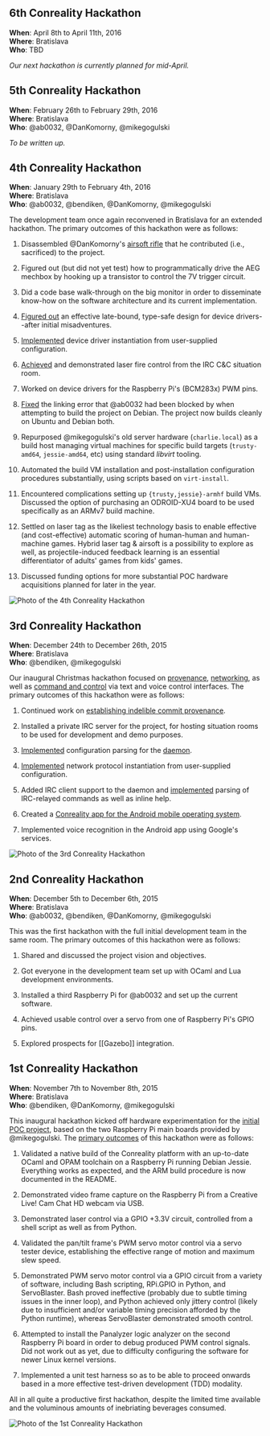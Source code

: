 6th Conreality Hackathon
------------------------

**When**: April 8th to April 11th, 2016  
**Where**: Bratislava  
**Who**: TBD  

*Our next hackathon is currently planned for mid-April.*

5th Conreality Hackathon
------------------------

**When**: February 26th to February 29th, 2016  
**Where**: Bratislava  
**Who**: @ab0032, @DanKomorny, @mikegogulski  

*To be written up.*

4th Conreality Hackathon
------------------------

**When**: January 29th to February 4th, 2016  
**Where**: Bratislava  
**Who**: @ab0032, @bendiken, @DanKomorny, @mikegogulski  

The development team once again reconvened in Bratislava for an extended
hackathon. The primary outcomes of this hackathon were as follows:

1. Disassembled @DanKomorny's [airsoft
   rifle](http://www.hobbytron.com/ElectricM14RISEBRM6681SniperRifleFPS370AirsoftGun.html)
   that he contributed (i.e., sacrificed) to the project.

1. Figured out (but did not yet test) how to programmatically drive the AEG
   mechbox by hooking up a transistor to control the 7V trigger circuit.

1. Did a code base walk-through on the big monitor in order to disseminate
   know-how on the software architecture and its current implementation.

1. [Figured out](https://github.com/conreality/conreality/commit/3c819aedf364dee395de71d309e0e5121d108cb5)
   an effective late-bound, type-safe design for device drivers--after
   initial misadventures.

1. [Implemented](https://github.com/conreality/conreality/commit/8da1d3afb00a1f5de1f8e6d24c943889cea86029)
   device driver instantiation from user-supplied configuration.

1. [Achieved](https://github.com/conreality/conreality/commit/f4fb376f2522f631bfb1312d8c61fc58c58f2f28)
   and demonstrated laser fire control from the IRC C&C situation room.

1. Worked on device drivers for the Raspberry Pi's (BCM283x) PWM pins.

1. [Fixed](https://github.com/conreality/conreality/commit/dc2a7caea0d27847932cd24a03ed16b7ddfed327)
   the linking error that @ab0032 had been blocked by when attempting to
   build the project on Debian. The project now builds cleanly on Ubuntu and
   Debian both.

1. Repurposed @mikegogulski's old server hardware (`charlie.local`) as a
   build host managing virtual machines for specific build targets
   (`trusty-amd64`, `jessie-amd64`, etc) using standard *libvirt* tooling.

1. Automated the build VM installation and post-installation configuration
   procedures substantially, using scripts based on `virt-install`.

1. Encountered complications setting up `{trusty,jessie}-armhf` build VMs.
   Discussed the option of purchasing an ODROID-XU4 board to be used
   specifically as an ARMv7 build machine.

1. Settled on laser tag as the likeliest technology basis to enable
   effective (and cost-effective) automatic scoring of human-human and
   human-machine games. Hybrid laser tag & airsoft is a possibility to
   explore as well, as projectile-induced feedback learning is an essential
   differentiator of adults' games from kids' games.

1. Discussed funding options for more substantial POC hardware acquisitions
   planned for later in the year.

![Photo of the 4th Conreality Hackathon](/images/hackathon4.jpg "
Charlie guarding the disassembled airsoft sniper rifle mechbox.")

3rd Conreality Hackathon
------------------------

**When**: December 24th to December 26th, 2015  
**Where**: Bratislava  
**Who**: @bendiken, @mikegogulski  

Our inaugural Christmas hackathon focused on [provenance](Provenance),
[networking](Networking), as well as [command and
control](Command-&-Control) via text and voice control interfaces.
The primary outcomes of this hackathon were as follows:

1. Continued work on [establishing indelible commit
   provenance](https://groups.google.com/d/msg/conreality/3u38BhSUKok/Pl2Jpgx-BAAJ).

1. Installed a private IRC server for the project, for hosting situation
   rooms to be used for development and demo purposes.

1. [Implemented](https://github.com/conreality/conreality/commit/62904b08eb9e54d04837a60de895fdb1ad372607)
   configuration parsing for the [daemon](Server-Daemon).

1. [Implemented](https://github.com/conreality/conreality/commit/31c885e919a4d91a62dfd0989f46e6b54feb38ce)
   network protocol instantiation from user-supplied configuration.

1. Added IRC client support to the daemon and
   [implemented](https://github.com/conreality/conreality/commit/81234836f56d2da58a079a413b42993d21e73d14)
   parsing of IRC-relayed commands as well as inline help.

1. Created a [Conreality app for the Android mobile operating
   system](https://github.com/conreality/conreality-for-android).

1. Implemented voice recognition in the Android app using Google's services.

![Photo of the 3rd Conreality Hackathon](/images/hackathon3.jpg "
The hackathon was fueled by Slovak beer and local white wine.")

2nd Conreality Hackathon
------------------------

**When**: December 5th to December 6th, 2015  
**Where**: Bratislava  
**Who**: @ab0032, @bendiken, @DanKomorny, @mikegogulski  

This was the first hackathon with the full initial development team in the
same room. The primary outcomes of this hackathon were as follows:

1. Shared and discussed the project vision and objectives.

1. Got everyone in the development team set up with OCaml and Lua
   development environments.

1. Installed a third Raspberry Pi for @ab0032 and set up the current software.

1. Achieved usable control over a servo from one of Raspberry Pi's GPIO pins.

1. Explored prospects for [[Gazebo]] integration.

1st Conreality Hackathon
------------------------

**When**: November 7th to November 8th, 2015  
**Where**: Bratislava  
**Who**: @bendiken, @DanKomorny, @mikegogulski  

This inaugural hackathon kicked off hardware experimentation for the
[initial POC project](Laser-Turret), based on the two Raspberry Pi main
boards provided by @mikegogulski. The [primary
outcomes](https://groups.google.com/forum/#!topic/conreality/5Zk2kOBW1aU)
of this hackathon were as follows:

1. Validated a native build of the Conreality platform with an up-to-date
   OCaml and OPAM toolchain on a Raspberry Pi running Debian Jessie.
   Everything works as expected, and the ARM build procedure is now
   documented in the README.

2. Demonstrated video frame capture on the Raspberry Pi from a Creative
   Live! Cam Chat HD webcam via USB.

3. Demonstrated laser control via a GPIO +3.3V circuit, controlled from a
   shell script as well as from Python.

4. Validated the pan/tilt frame's PWM servo motor control via a servo tester
   device, establishing the effective range of motion and maximum slew
   speed.

5. Demonstrated PWM servo motor control via a GPIO circuit from a variety of
   software, including Bash scripting, RPi.GPIO in Python, and ServoBlaster.
   Bash proved ineffective (probably due to subtle timing issues in the
   inner loop), and Python achieved only jittery control (likely due to
   insufficient and/or variable timing precision afforded by the Python
   runtime), whereas ServoBlaster demonstrated smooth control.

6. Attempted to install the Panalyzer logic analyzer on the second Raspberry
   Pi board in order to debug produced PWM control signals. Did not work out
   as yet, due to difficulty configuring the software for newer Linux kernel
   versions.

7. Implemented a unit test harness so as to be able to proceed onwards based
   in a more effective test-driven development (TDD) modality.

All in all quite a productive first hackathon, despite the limited
time available and the voluminous amounts of inebriating beverages
consumed.

![Photo of the 1st Conreality Hackathon](/images/hackathon1.jpg "
Coders hard at work, fueled by local white wine and BBQ takeout bought with bitcoin. Charlie presiding.")
